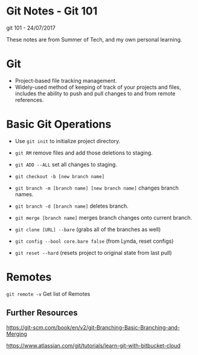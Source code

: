 # Git Notes - Git 101
git 101 - 24/07/2017

These notes are from Summer of Tech, and my own personal learning.

# Git
- Project-based file tracking management.
- Widely-used method of keeping of track of your projects and files, includes the ability to push and pull changes to and from remote references.

# Basic Git Operations
- Use `git init` to initialize project directory.
- `git RM` remove files and add those deletions to staging.
- `git ADD --ALL` set all changes to staging.
- `git checkout -b [new branch name]`
- `git branch -m [branch name] [new branch name]` changes branch names.
- `git branch -d [branch name]` deletes branch.
- `git merge [branch name]` merges branch changes onto current branch.

- `git clone [URL] --bare` (grabs all of the branches as well)
- `git config --bool core.bare false` (from Lynda, reset configs)
- `git reset --hard` (resets project to original state from last pull)

# Remotes
`git remote -v`
Get list of Remotes

## Further Resources
https://git-scm.com/book/en/v2/git-Branching-Basic-Branching-and-Merging

https://www.atlassian.com/git/tutorials/learn-git-with-bitbucket-cloud
